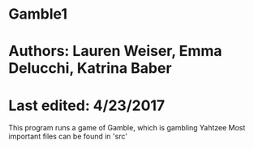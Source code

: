 # Gamble1
# Authors: Lauren Weiser, Emma Delucchi, Katrina Baber
# Last edited: 4/23/2017
 This program runs a game of Gamble, which is gambling Yahtzee
 Most important files can be found in 'src'

